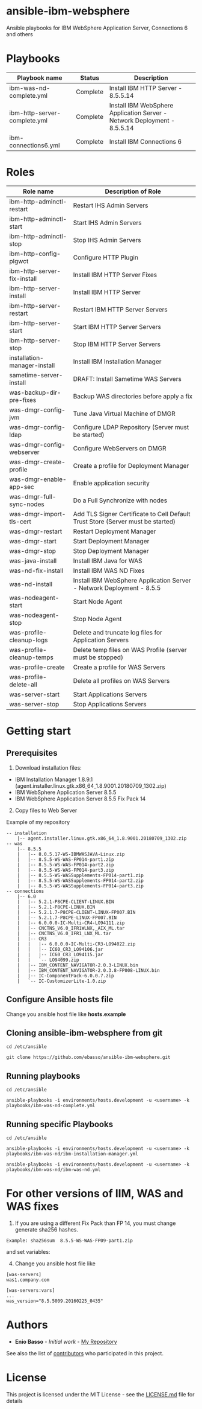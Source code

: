 # ansible-ibm-websphere
Ansible playbooks for IBM WebSphere Application Server, Connections 6 and others

# Playbooks

| Playbook name                 | Status         |           Description                                        |
|-------------------------------|----------------|--------------------------------------------------------------|
| ibm-was-nd-complete.yml       | Complete       | Install IBM HTTP Server - 8.5.5.14  |
| ibm-http-server-complete.yml  | Complete       | Install IBM WebSphere Application Server - Network Deployment - 8.5.5.14  |
| ibm-connections6.yml          | Complete       | Install IBM Connections 6   |

# Roles

| Role name                       |            Description of Role                                          |
|---------------------------------|-------------------------------------------------------------------------|
| ibm-http-adminctl-restart       | Restart IHS Admin Servers |
| ibm-http-adminctl-start         | Start IHS Admin Servers |
| ibm-http-adminctl-stop          | Stop IHS Admin Servers |
| ibm-http-config-plgwct          | Configure HTTP Plugin |
| ibm-http-server-fix-install     | Install IBM HTTP Server Fixes |
| ibm-http-server-install         | Install IBM HTTP Server |
| ibm-http-server-restart         | Restart IBM HTTP Server Servers |
| ibm-http-server-start           | Start IBM HTTP Server Servers |
| ibm-http-server-stop            | Stop IBM HTTP Server Servers |
| installation-manager-install    | Install IBM Installation Manager   |
| sametime-server-install         | DRAFT: Install Sametime WAS Servers   |
| was-backup-dir-pre-fixes        | Backup WAS directories before apply a fix|
| was-dmgr-config-jvm             | Tune Java Virtual Machine of DMGR |
| was-dmgr-config-ldap            | Configure LDAP Repository (Server must be started) |
| was-dmgr-config-webserver       | Configure WebServers on DMGR |
| was-dmgr-create-profile         | Create a profile for Deployment Manager |
| was-dmgr-enable-app-sec         | Enable application security  |
| was-dmgr-full-sync-nodes        | Do a Full Synchronize with nodes  |
| was-dmgr-import-tls-cert        | Add TLS Signer Certificate to Cell Default Trust Store (Server must be started)|
| was-dmgr-restart                | Restart Deployment Manager |
| was-dmgr-start                  | Start Deployment Manager |
| was-dmgr-stop                   | Stop Deployment Manager |
| was-java-install                | Install IBM Java for WAS  |
| was-nd-fix-install              | Install IBM WAS ND Fixes  |
| was-nd-install                  | Install IBM WebSphere Application Server - Network Deployment - 8.5.5  |
| was-nodeagent-start             | Start Node Agent |
| was-nodeagent-stop              | Stop Node Agent |
| was-profile-cleanup-logs        | Delete and truncate log files for Application Servers|
| was-profile-cleanup-temps       | Delete temp files on WAS Profile (server must be stopped) |
| was-profile-create              | Create a profile for WAS Servers |
| was-profile-delete-all          | Delete all profiles on WAS Servers |
| was-server-start                | Start Applications Servers |
| was-server-stop                 | Stop Applications Servers |



# Getting start

## Prerequisites

1) Download installation files:

* IBM Installation Manager 1.8.9.1 (agent.installer.linux.gtk.x86_64_1.8.9001.20180709_1302.zip)
* IBM WebSphere Application Server 8.5.5
* IBM WebSphere Application Server 8.5.5 Fix Pack 14

2) Copy files to Web Server

Example of my repository
```
-- installation
    |-- agent.installer.linux.gtk.x86_64_1.8.9001.20180709_1302.zip
-- was
    |-- 8.5.5
    |   |-- 8.0.5.17-WS-IBMWASJAVA-Linux.zip
    |   |-- 8.5.5-WS-WAS-FP014-part1.zip
    |   |-- 8.5.5-WS-WAS-FP014-part2.zip
    |   |-- 8.5.5-WS-WAS-FP014-part3.zip
    |   |-- 8.5.5-WS-WASSupplements-FP014-part1.zip
    |   |-- 8.5.5-WS-WASSupplements-FP014-part2.zip
    |   |-- 8.5.5-WS-WASSupplements-FP014-part3.zip
-- connections
    |-- 6.0
    |   |-- 5.2.1-P8CPE-CLIENT-LINUX.BIN
    |   |-- 5.2.1-P8CPE-LINUX.BIN
    |   |-- 5.2.1.7-P8CPE-CLIENT-LINUX-FP007.BIN
    |   |-- 5.2.1.7-P8CPE-LINUX-FP007.BIN
    |   |-- 6.0.0.0-IC-Multi-CR4-LO94111.zip
    |   |-- CNCTNS_V6.0_IFR1WLNX,_AIX_ML.tar
    |   |-- CNCTNS_V6.0_IFR1_LNX_ML.tar
    |   |-- CR3
    |   |   |-- 6.0.0.0-IC-Multi-CR3-LO94022.zip
    |   |   |-- IC60_CR3_LO94106.jar
    |   |   |-- IC60_CR3_LO94115.jar
    |   |   `-- LO94099.zip
    |   |-- IBM_CONTENT_NAVIGATOR-2.0.3-LINUX.bin
    |   |-- IBM_CONTENT_NAVIGATOR-2.0.3.8-FP008-LINUX.bin
    |   |-- IC-ComponentPack-6.0.0.7.zip
    |   `-- IC-CustomizerLite-1.0.zip
```
## Configure Ansible hosts file

Change you ansible host file like **hosts.example**


## Cloning ansible-ibm-websphere from git

```
cd /etc/ansible

git clone https://github.com/ebasso/ansible-ibm-websphere.git
```

## Running playbooks

```
cd /etc/ansible

ansible-playbooks -i environments/hosts.development -u <username> -k playbooks/ibm-was-nd-complete.yml

```

## Running specific Playbooks

```
cd /etc/ansible

ansible-playbooks -i environments/hosts.development -u <username> -k playbooks/ibm-was-nd/ibm-installation-manager.yml

ansible-playbooks -i environments/hosts.development -u <username> -k playbooks/ibm-was-nd/ibm-was-nd.yml

```


# For other versions of IIM, WAS and WAS fixes

1) If you are using a different Fix Pack than FP 14, you must change generate sha256 hashes.

```
Example: sha256sum  8.5.5-WS-WAS-FP09-part1.zip
```
and set variables:

4) Change you ansible host file like

```
[was-servers]
was1.company.com

[was-servers:vars]
...
was_version="8.5.5009.20160225_0435"
```

# Authors

* **Enio Basso** - *Initial work* - [My Repository](https://github.com/ebasso)


See also the list of [contributors](https://github.com/ebasso/ansible-ibm-websphere/graphs/contributors) who participated in this project.

# License

This project is licensed under the MIT License - see the [LICENSE.md](LICENSE.md) file for details
